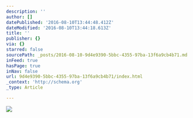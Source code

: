 ```yaml
---
description: ''
author: []
datePublished: '2016-08-10T13:44:48.412Z'
dateModified: '2016-08-10T13:44:18.613Z'
title: ''
publisher: {}
via: {}
starred: false
sourcePath: _posts/2016-08-10-9d4e9390-5bbc-4355-97ba-13f6a9cb4b71.md
inFeed: true
hasPage: true
inNav: false
url: 9d4e9390-5bbc-4355-97ba-13f6a9cb4b71/index.html
_context: 'http://schema.org'
_type: Article

---
```

![](https://the-grid-user-content.s3-us-west-2.amazonaws.com/57bbdb14-51d1-4cbc-a841-0823e3255873.jpg)